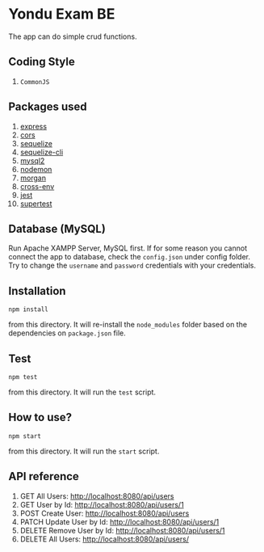 Yondu Exam BE
=============

The app can do simple crud functions.

Coding Style
------------

1. `CommonJS`

Packages used
-------------

1. [express](https://www.npmjs.com/package/express)
2. [cors](https://www.npmjs.com/package/cors)
3. [sequelize](https://www.npmjs.com/package/sequelize)
4. [sequelize-cli](https://www.npmjs.com/package/sequelize-cli)
5. [mysql2](https://www.npmjs.com/package/mysql2)
6. [nodemon](https://www.npmjs.com/package/nodemon)
7. [morgan](https://www.npmjs.com/package/morgan)
8. [cross-env](https://www.npmjs.com/package/cross-env)
9. [jest](https://www.npmjs.com/package/jest)
10. [supertest](https://www.npmjs.com/package/supertest)

Database (MySQL)
----------------

Run Apache XAMPP Server, MySQL first. If for some reason you cannot connect the app to database, check the `config.json` under config folder. Try to change the `username` and `password` credentials with your credentials.

Installation
------------

```
npm install
```
from this directory. It will re-install the `node_modules` folder based on the dependencies on `package.json` file.

Test
-----

```
npm test
```
from this directory.
It will run the `test` script.

How to use?
----------

```
npm start
```
from this directory.
It will run the `start` script.

API reference
-------------
1. GET All Users: [http://localhost:8080/api/users](http://localhost:8080/api/users)
2. GET User by Id: [http://localhost:8080/api/users/1](http://localhost:8080/api/users/1)
3. POST Create User: [http://localhost:8080/api/users](http://localhost:8080/api/users)
4. PATCH Update User by Id: [http://localhost:8080/api/users/1](http://localhost:8080/api/users/1)
5. DELETE Remove User by Id: [http://localhost:8080/api/users/1](http://localhost:8080/api/users/1)
6. DELETE All Users: [http://localhost:8080/api/users/](http://localhost:8080/api/users/)
